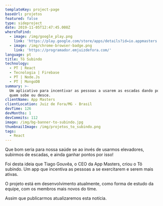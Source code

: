 ```yaml
---
templateKey: project-page
baseUrl: projetos
featured: false
type: sideproject
date: 2019-11-05T12:47:45.008Z
whereToFind:
  - image: /img/google_play.png
    link: 'https://play.google.com/store/apps/details?id=io.appmasters.tosubindo'
  - image: /img/chrome-browser-badge.png
    link: 'https://programador.emjuizdefora.com/'
language: pt
title: Tô Subindo
technology:
  - PT | React
  - Tecnologia | Firebase
  - PT | Node.Js
  - PT | MongoDB
summary: >-
  Um aplicativo para incentivar as pessoas a usarem as escadas dando pontos para
  quem sobe ou desce.
clientName: App Masters
clientLocation: Juiz de Fora/MG - Brasil
devTime: 126
devMonths: 1
devCommits: 112
image: /img/bg-banner-to-subindo.jpg
thumbnailImage: /img/projetos_to_subindo.png
tags:
  - React
---
```

Que bom seria para nossa saúde se ao invés de usarmos elevadores, subirmos de escadas, e ainda ganhar pontos por isso!

Foi desta ideia que Tiago Gouvêa, o CEO da App Masters, criou o Tô subindo. Um app que incentiva as pessoas a se exercitarem e serem mais ativas.

O projeto está em desenvolvimento atualmente, como forma de estudo da equipe, com os membros mais novos do time.

Assim que publicarmos atualizaremos esta notícia.
